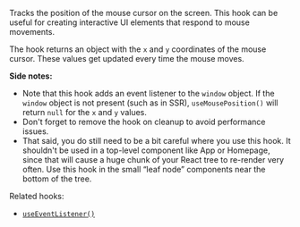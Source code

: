 Tracks the position of the mouse cursor on the screen. This hook can be useful for creating interactive UI elements that respond to mouse movements.

The hook returns an object with the `x` and `y` coordinates of the mouse cursor. These values get updated every time the mouse moves.

**Side notes:**

- Note that this hook adds an event listener to the `window` object. If the `window` object is not present (such as in SSR), `useMousePosition()` will return `null` for the `x` and `y` values.
- Don't forget to remove the hook on cleanup to avoid performance issues.
- That said, you do still need to be a bit careful where you use this hook. It shouldn't be used in a top-level component like App or Homepage, since that will cause a huge chunk of your React tree to re-render very often. Use this hook in the small “leaf node” components near the bottom of the tree.

Related hooks:

- [`useEventListener()`](/react-hook/use-event-listener)
